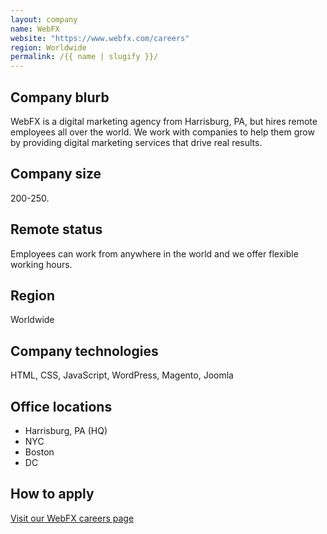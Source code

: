 ```yaml
---
layout: company
name: WebFX
website: "https://www.webfx.com/careers"
region: Worldwide
permalink: /{{ name | slugify }}/
---
```


## Company blurb

WebFX is a digital marketing agency from Harrisburg, PA, but hires remote employees all over the world. We work with companies to help them grow by providing digital marketing services that drive real results.

## Company size

200-250.

## Remote status

Employees can work from anywhere in the world and we offer flexible working hours.

## Region

Worldwide

## Company technologies

HTML, CSS, JavaScript, WordPress, Magento, Joomla

## Office locations

- Harrisburg, PA (HQ)
- NYC
- Boston
- DC

## How to apply

[Visit our WebFX careers page](https://www.webfx.com/careers/)